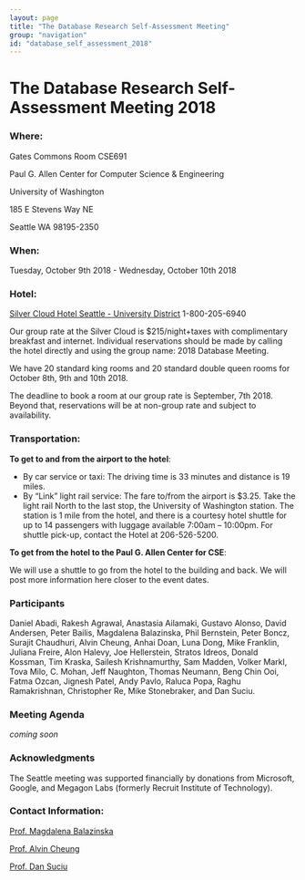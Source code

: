 ```yaml
---
layout: page
title: "The Database Research Self-Assessment Meeting"
group: "navigation"
id: "database_self_assessment_2018"
---
```


# The Database Research Self-Assessment Meeting 2018

### **Where**:

Gates Commons Room CSE691

Paul G. Allen Center for Computer Science & Engineering

University of Washington

185 E Stevens Way NE

Seattle WA 98195-2350

### **When**:
Tuesday, October 9th 2018 - Wednesday, October 10th 2018

### **Hotel**:
[Silver Cloud Hotel Seattle - University District](https://www.silvercloud.com/university/)
1-800-205-6940

Our group rate at the Silver Cloud is $215/night+taxes with complimentary breakfast and internet. Individual reservations should be made by calling the hotel directly and using the group name: 2018 Database Meeting.

We have 20 standard king rooms and 20 standard double queen rooms for October 8th, 9th and 10th 2018.

The deadline to book a room at our group rate is September, 7th 2018. Beyond that, reservations will be at non-group rate and subject to availability.


### **Transportation**:

**To get to and from the airport to the hotel**:

* By car service or taxi: The driving time is 33 minutes and distance is 19 miles.
* By “Link” light rail service: The fare to/from the airport is $3.25. Take the light rail North to the last stop, the University of Washington station. The station is 1 mile from the hotel, and there is a courtesy hotel shuttle for up to 14 passengers with luggage available 7:00am – 10:00pm. For shuttle pick-up, contact the Hotel at 206-526-5200.

**To get from the hotel to the Paul G. Allen Center for CSE**:

We will use a shuttle to go from the hotel to the building and back. We will post more information here closer to the event dates.


### **Participants**

Daniel Abadi, Rakesh Agrawal, Anastasia Ailamaki, Gustavo Alonso, David Andersen, Peter Bailis, Magdalena Balazinska, Phil Bernstein, Peter Boncz, Surajit Chaudhuri, Alvin Cheung, Anhai Doan, Luna Dong, Mike Franklin, Juliana Freire, Alon Halevy, Joe Hellerstein, Stratos Idreos, Donald Kossman, Tim Kraska, Sailesh Krishnamurthy, Sam Madden, Volker Markl, Tova Milo, C. Mohan, Jeff Naughton, Thomas Neumann, Beng Chin Ooi, Fatma Ozcan, Jignesh Patel, Andy Pavlo, Raluca Popa, Raghu Ramakrishnan, Christopher Re, Mike Stonebraker, and Dan Suciu.


### **Meeting Agenda**

_coming soon_


### **Acknowledgments**

The Seattle meeting was supported financially by donations from Microsoft, Google, and Megagon Labs (formerly Recruit Institute of Technology).


### **Contact Information**:

[Prof. Magdalena Balazinska](https://www.cs.washington.edu/people/faculty/magda)

[Prof. Alvin Cheung](https://homes.cs.washington.edu/~akcheung/)

[Prof. Dan Suciu](https://homes.cs.washington.edu/~suciu/)
